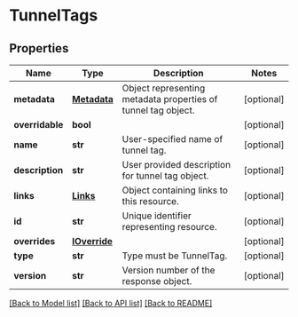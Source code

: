 # TunnelTags

## Properties
Name | Type | Description | Notes
------------ | ------------- | ------------- | -------------
**metadata** | [**Metadata**](Metadata.md) | Object representing metadata properties of tunnel tag object. | [optional] 
**overridable** | **bool** |  | [optional] 
**name** | **str** | User-specified name of tunnel tag. | [optional] 
**description** | **str** | User provided description for tunnel tag object. | [optional] 
**links** | [**Links**](Links.md) | Object containing links to this resource. | [optional] 
**id** | **str** | Unique identifier representing resource. | [optional] 
**overrides** | [**IOverride**](IOverride.md) |  | [optional] 
**type** | **str** | Type must be TunnelTag. | [optional] 
**version** | **str** | Version number of the response object. | [optional] 

[[Back to Model list]](../README.md#documentation-for-models) [[Back to API list]](../README.md#documentation-for-api-endpoints) [[Back to README]](../README.md)


